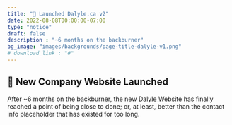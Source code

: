 ```yaml
---
title: "🚀 Launched Dalyle.ca v2"
date: 2022-08-08T00:00:00-07:00
type: "notice"
draft: false
description : "~6 months on the backburner"
bg_image: "images/backgrounds/page-title-dalyle-v1.png"
# download_link : "#"
---
```



## 🚀 New Company Website Launched
After ~6 months on the backburner, the new [Dalyle Website](https://www.dalyle.ca/) has finally reached a point of being close to done; or, at least, better than the contact info placeholder that has existed for too long.